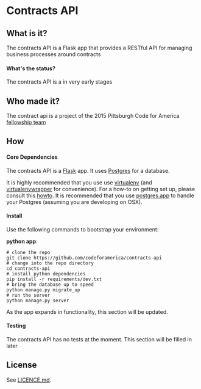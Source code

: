 Contracts API
=============

## What is it?
The contracts API is a Flask app that provides a RESTful API for managing business processes around contracts

#### What's the status?
The contracts API is a in very early stages

## Who made it?
The contract api is a project of the 2015 Pittsburgh Code for America [fellowship team](http://codeforamerica.org/governments/pittsburgh)

## How
#### Core Dependencies
The contracts API is a [Flask](http://flask.pocoo.org/) app. It uses [Postgres](http://www.postgresql.org/) for a database.

It is highly recommended that you use use [virtualenv](https://readthedocs.org/projects/virtualenv/) (and [virtualenvwrapper](https://virtualenvwrapper.readthedocs.org/en/latest/) for convenience). For a how-to on getting set up, please consult this [howto](https://github.com/codeforamerica/howto/blob/master/Python-Virtualenv.md). It is recommended that you use [postgres.app](http://postgresapp.com/) to handle your Postgres (assuming you are developing on OSX).

#### Install
Use the following commands to bootstrap your environment:

**python app**:

    # clone the repo
    git clone https://github.com/codeforamerica/contracts-api
    # change into the repo directory
    cd contracts-api
    # install python dependencies
    pip install -r requirements/dev.txt
    # bring the database up to speed
    python manage.py migrate_up
    # run the server
    python manage.py server

As the app expands in functionality, this section will be updated.

#### Testing

The contracts API has no tests at the moment. This section will be filled in later

## License
See [LICENCE.md](https://github.com/codeforamerica/contracts-api/blob/master/LICENCE).

